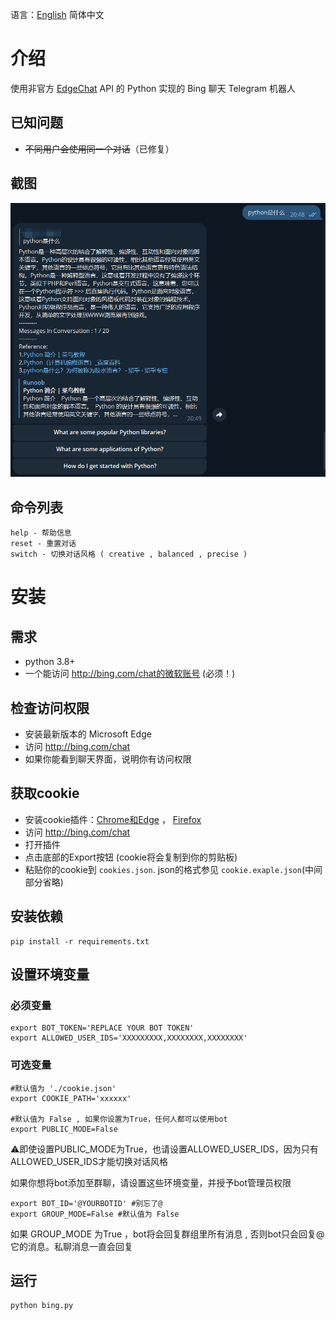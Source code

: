 语言：[English](README.MD) 简体中文
# 介绍

使用非官方 [EdgeChat](https://github.com/acheong08/EdgeGPT) API 的 Python 实现的 Bing 聊天 Telegram 机器人

## 已知问题

- ~~不同用户会使用同一个对话~~（已修复）

## 截图

![](assets/screenshot.zh-cn.png)

## 命令列表

```
help - 帮助信息
reset - 重置对话
switch - 切换对话风格 ( creative , balanced , precise )
```

# 安装

## 需求

- python 3.8+
- 一个能访问 http://bing.com/chat的微软账号 (必须！)

## 检查访问权限

- 安装最新版本的 Microsoft Edge
- 访问 http://bing.com/chat
- 如果你能看到聊天界面，说明你有访问权限

 ## 获取cookie

- 安装cookie插件：[Chrome和Edge](https://chrome.google.com/webstore/detail/cookie-editor/hlkenndednhfkekhgcdicdfddnkalmdm) ， [Firefox](https://addons.mozilla.org/en-US/firefox/addon/cookie-editor/)
- 访问 http://bing.com/chat
- 打开插件
- 点击底部的Export按钮 (cookie将会复制到你的剪贴板)
- 粘贴你的cookie到 `cookies.json`. json的格式参见 `cookie.exaple.json`(中间部分省略)

## 安装依赖

```shell
pip install -r requirements.txt
```

## 设置环境变量

### 必须变量

```shell
export BOT_TOKEN='REPLACE YOUR BOT TOKEN'
export ALLOWED_USER_IDS='XXXXXXXXX,XXXXXXXX,XXXXXXXX'
```

### 可选变量

```shell
#默认值为 './cookie.json'
export COOKIE_PATH='xxxxxx' 

#默认值为 False , 如果你设置为True，任何人都可以使用bot
export PUBLIC_MODE=False
```

:warning:即使设置PUBLIC_MODE为True，也请设置ALLOWED_USER_IDS，因为只有ALLOWED_USER_IDS才能切换对话风格

如果你想将bot添加至群聊，请设置这些环境变量，并授予bot管理员权限

```shell
export BOT_ID='@YOURBOTID' #别忘了@
export GROUP_MODE=False #默认值为 False
```
如果  GROUP_MODE 为True ，bot将会回复群组里所有消息 , 否则bot只会回复@它的消息。私聊消息一直会回复

## 运行

```shell
python bing.py 
```






